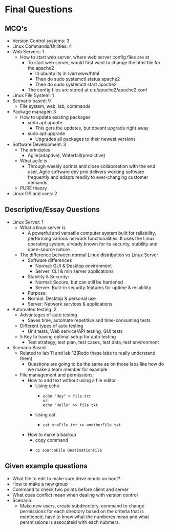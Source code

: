 # Final Questions
## MCQ's
* Version Control systems: 3
* Linux Commands/Utilities: 4
* Web Servers: 1
  * How to start web server, where web server config files are at
    * To start web server, would first want to change the html file for the apache2
      * In ubuntu its in /var/www/html
      * Then do sudo systemctl status apache2
      * Then do sudo systemctl start apache2
    * The config files are stored at etc/apache2/apache2.conf
* Linux File System: 1
* Scenario based: 9
  * File system, web, lab, commands
* Package manager: 3
  * How to update existing packages
    * sudo apt update
      * This gets the updates, but doesnt upgrade right away
    * sudo apt upgrade
      * Upgrades all packages to their newest versions
* Software Development: 3
  * The principles
    * Agile(adaptive), Waterfall(predictive)
  * What agile is
    * Through weekly sprints and close collaboration with the end user, Agile software dev prio delivers working software frequently and adapts readily to ever-changing customer demands.
  * PURE theory
* Linux OS and uses: 2

## Descriptive/Essay Questions
* Linux Server: 1
  * What a linux server is
     * A powerful and versatile computer system built for reliability, performing various network functionalities. It uses the Linux operating system, already known for its security, stability and open-source nature. 
  * The difference between normal Linux distribution vs Linux Server
     * Software differences
       * Normal: GUI & Desktop environment
       * Server: CLI & min server applications
     * Stability & Security:
       * Normal: Secure, but can still be hardened
       * Server: Built-in security features for uptime & reliability
     *  Purpose:
       *  Normal: Desktop & personal use
       *  Server: Network services & applications
* Automated testing: 2
   * Advantages of auto testing
     * Saves time, automate repetitive and time-consuming tests
   * Different types of auto testing
     * Unit tests, Web service/API testing, GUI tests
   * 5 Key to having optimal setup for auto testing
     * Test strategy, test plan, test cases, test data, test environment
* Scenario Based
  * Related to lab 11 and lab 12(Redo these labs to really understand them)
    * Questions are going to be the same as on those labs like how do we make a team member for example
  * File management and permissions:
    * How to add text without using a file editor
      * Using echo
        * ```
          echo "Hey" > file.txt
          or
          echo "Hello" >> file.txt
          ```
      * Using cat
        * ```
          cat oneFile.txt >> anotherFile.txt
          ```
    * How to make a backup
      *  copy command
      *  ```
         cp sourceFile DestinationFile
         ```

## Given example questions
* What file to edit to make sure drive mouts on boot?
* How to make a new group
* Command to check two points before client and server
* What does conflict mean when dealing with version control
* Scenario:
  * Make new users, create subdirectory, command to change permissions for each directory based on the criteria that is mentioned, have to know what the numberes mean and what persmissions is assocateid with each nubmers. 
